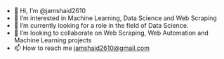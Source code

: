 - 👋 Hi, I’m @jamshaid2610
- 👀 I’m interested in Machine Learning, Data Science and Web Scraping
- 🌱 I’m currently looking for a role in the field of Data Science.
- 💞️ I’m looking to collaborate on Web Scraping, Web Automation and Machine Learning projects
- 📫 How to reach me jamshaid2610@gmail.com

<!---
jamshaid2610/jamshaid2610 is a ✨ special ✨ repository because its `README.md` (this file) appears on your GitHub profile.
You can click the Preview link to take a look at your changes.
--->

